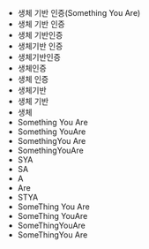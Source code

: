 - 생체 기반 인증(Something You Are)
- 생체 기반 인증
- 생체 기반인증
- 생체기반 인증
- 생체기반인증
- 생체인증
- 생체 인증
- 생체기반
- 생체 기반
- 생체
- Something You Are
- Something YouAre
- SomethingYou Are
- SomethingYouAre
- SYA
- SA
- A
- Are
- STYA
- SomeThing You Are
- SomeThing YouAre
- SomeThingYouAre
- SomeThingYou Are